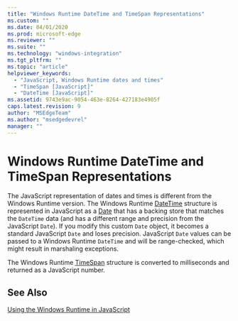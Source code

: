 ```yaml
---
title: "Windows Runtime DateTime and TimeSpan Representations"
ms.custom: ""
ms.date: 04/01/2020
ms.prod: microsoft-edge
ms.reviewer: ""
ms.suite: ""
ms.technology: "windows-integration"
ms.tgt_pltfrm: ""
ms.topic: "article"
helpviewer_keywords: 
  - "JavaScript, Windows Runtime dates and times"
  - "TimeSpan [JavaScript]"
  - "DateTime [JavaScript]"
ms.assetid: 9743e9ac-9054-463e-8264-427183e4905f
caps.latest.revision: 9
author: "MSEdgeTeam"
ms.author: "msedgedevrel"
manager: ""
---
```

# Windows Runtime DateTime and TimeSpan Representations  

The JavaScript representation of dates and times is different from the Windows Runtime version.  The Windows Runtime [DateTime][UwpWindowsFoundationDatetime] structure is represented in JavaScript as a [Date][MDNDate] that has a backing store that matches the `DateTime` data \(and has a different range and precision from the JavaScript `Date`\).  If you modify this custom `Date` object, it becomes a standard JavaScript `Date` and loses precision.  JavaScript `Date` values can be passed to a Windows Runtime `DateTime` and will be range-checked, which might result in marshaling exceptions.  

 The Windows Runtime [TimeSpan][UwpWindowsFoundationTimespan] structure is converted to milliseconds and returned as a JavaScript number.  

## See Also  

[Using the Windows Runtime in JavaScript][WindowsRuntimeJavascript]  

<!-- image links -->  

<!-- links -->  

[WindowsRuntimeJavascript]: /microsoft-edge/windows-runtime/using-the-windows-runtime-in-javascript "Using the Windows Runtime in JavaScript"  

[UwpWindowsFoundationDatetime]: /uwp/api/Windows.Foundation.DateTime "DateTime Struct"  
[UwpWindowsFoundationTimespan]: /uwp/api/windows.foundation.timespan "TimeSpan Struct"  

[MDNDate]: https://developer.mozilla.org/docs/Web/JavaScript/Reference/Global_Objects/Date "Date | MDN"  
